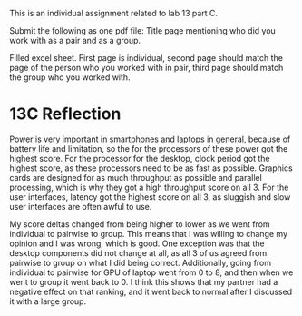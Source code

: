 This is an individual assignment related to lab 13 part C.

Submit the following as one pdf file:
Title page mentioning who did you work with as a pair and as a group.

Filled excel sheet. First page is individual, second page should match the page of the person who you worked with in pair, third page should match the group who you worked with.
 
# 13C Reflection

Power is very important in smartphones and laptops in general, because of battery life and limitation, so the for the processors of these power got the highest score.  For the processor for the desktop, clock period got the highest score, as these processors need to be as fast as possible. Graphics cards are designed for as much throughput as possible and parallel processing, which is why they got a high throughput score on all 3. For the user interfaces, latency got the highest score on all 3, as sluggish and slow user interfaces are often awful to use. 

My score deltas changed from being higher to lower as we went from individual to pairwise to group. This means that I was willing to change my opinion and I was wrong, which is good. One exception was that the desktop components did not change at all, as all 3 of us agreed from pairwise to group on what I did being correct. Additionally, going from individual to pairwise for GPU of laptop went from 0 to 8, and then when we went to group it went back to 0. I think this shows that my partner had a negative effect on that ranking, and it went back to normal after I discussed it with a large group.